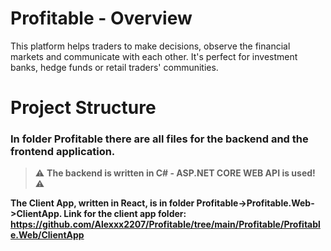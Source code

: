 # Profitable - Overview
This platform helps traders to make decisions, observe the financial markets and communicate with each other. It's perfect for investment banks, hedge funds or retail traders' communities.

# Project Structure
### In folder Profitable there are all files for the backend and the frontend application.

> :warning: **The backend is written in C# - ASP.NET CORE WEB API is used!** :warning:

**The Client App, written in React, is in folder Profitable->Profitable.Web->ClientApp. Link for the client app folder: https://github.com/Alexxx2207/Profitable/tree/main/Profitable/Profitable.Web/ClientApp**

